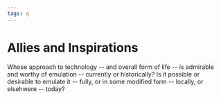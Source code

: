 ```yaml
---
tags: q
---
```


# Allies and Inspirations

Whose approach to technology -- and overall form of life -- is admirable and worthy of emulation -- currently or historically? Is it possible or desirable to emulate it -- fully, or in some modified form -- locally, or elsehwere -- today? 
